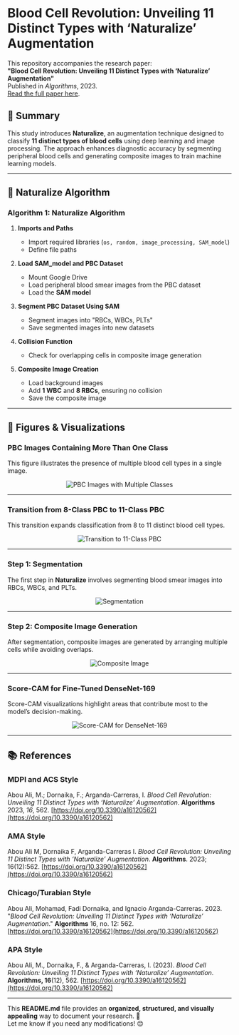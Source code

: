 # Blood Cell Revolution: Unveiling 11 Distinct Types with ‘Naturalize’ Augmentation

This repository accompanies the research paper:  
**"Blood Cell Revolution: Unveiling 11 Distinct Types with ‘Naturalize’ Augmentation"**  
Published in *Algorithms*, 2023.  
[Read the full paper here](https://www.mdpi.com/1999-4893/16/12/562).  

## 📌 Summary

This study introduces **Naturalize**, an augmentation technique designed to classify **11 distinct types of blood cells** using deep learning and image processing. The approach enhances diagnostic accuracy by segmenting peripheral blood cells and generating composite images to train machine learning models.

---

## 🚀 Naturalize Algorithm

### **Algorithm 1: Naturalize Algorithm**
1. **Imports and Paths**  
   - Import required libraries (`os, random, image_processing, SAM_model`)  
   - Define file paths  

2. **Load SAM_model and PBC Dataset**  
   - Mount Google Drive  
   - Load peripheral blood smear images from the PBC dataset  
   - Load the **SAM model**  

3. **Segment PBC Dataset Using SAM**  
   - Segment images into "RBCs, WBCs, PLTs"  
   - Save segmented images into new datasets  

4. **Collision Function**  
   - Check for overlapping cells in composite image generation  

5. **Composite Image Creation**  
   - Load background images  
   - Add **1 WBC** and **8 RBCs**, ensuring no collision  
   - Save the composite image  

---

## 🔬 **Figures & Visualizations**

### **PBC Images Containing More Than One Class**
This figure illustrates the presence of multiple blood cell types in a single image.

<p align="center">
  <img src="https://www.mdpi.com/algorithms/algorithms-16-00562/article_deploy/html/images/algorithms-16-00562-g004-550.jpg" alt="PBC Images with Multiple Classes">
</p>

---

### **Transition from 8-Class PBC to 11-Class PBC**
This transition expands classification from 8 to 11 distinct blood cell types.

<p align="center">
  <img src="https://www.mdpi.com/algorithms/algorithms-16-00562/article_deploy/html/images/algorithms-16-00562-g003-550.jpg" alt="Transition to 11-Class PBC">
</p>

---

### **Step 1: Segmentation**
The first step in **Naturalize** involves segmenting blood smear images into RBCs, WBCs, and PLTs.

<p align="center">
  <img src="https://www.mdpi.com/algorithms/algorithms-16-00562/article_deploy/html/images/algorithms-16-00562-g005-550.jpg" alt="Segmentation">
</p>

---

### **Step 2: Composite Image Generation**
After segmentation, composite images are generated by arranging multiple cells while avoiding overlaps.

<p align="center">
  <img src="https://www.mdpi.com/algorithms/algorithms-16-00562/article_deploy/html/images/algorithms-16-00562-g006-550.jpg" alt="Composite Image">
</p>

---

### **Score-CAM for Fine-Tuned DenseNet-169**
Score-CAM visualizations highlight areas that contribute most to the model’s decision-making.

<p align="center">
  <img src="https://www.mdpi.com/algorithms/algorithms-16-00562/article_deploy/html/images/algorithms-16-00562-g011-550.jpg" alt="Score-CAM for DenseNet-169">
</p>

---

## 📚 **References**

### **MDPI and ACS Style**  
Abou Ali, M.; Dornaika, F.; Arganda-Carreras, I. *Blood Cell Revolution: Unveiling 11 Distinct Types with ‘Naturalize’ Augmentation*. **Algorithms** 2023, *16*, 562. [https://doi.org/10.3390/a16120562](https://doi.org/10.3390/a16120562)

### **AMA Style**  
Abou Ali M, Dornaika F, Arganda-Carreras I. *Blood Cell Revolution: Unveiling 11 Distinct Types with ‘Naturalize’ Augmentation*. **Algorithms**. 2023; 16(12):562. [https://doi.org/10.3390/a16120562](https://doi.org/10.3390/a16120562)

### **Chicago/Turabian Style**  
Abou Ali, Mohamad, Fadi Dornaika, and Ignacio Arganda-Carreras. 2023. "*Blood Cell Revolution: Unveiling 11 Distinct Types with ‘Naturalize’ Augmentation*." **Algorithms** 16, no. 12: 562. [https://doi.org/10.3390/a16120562](https://doi.org/10.3390/a16120562)

### **APA Style**  
Abou Ali, M., Dornaika, F., & Arganda-Carreras, I. (2023). *Blood Cell Revolution: Unveiling 11 Distinct Types with ‘Naturalize’ Augmentation*. **Algorithms, 16**(12), 562. [https://doi.org/10.3390/a16120562](https://doi.org/10.3390/a16120562)

---

This **README.md** file provides an **organized, structured, and visually appealing** way to document your research. 🚀  
Let me know if you need any modifications! 😊  
